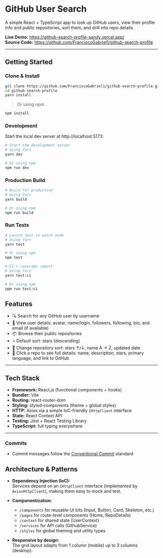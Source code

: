 # GitHub User Search

A simple React + TypeScript app to look up GitHub users, view their profile info and public repositories, sort them, and drill into repo details.

**Live Demo:** https://github-search-profile-sandy.vercel.app/  
**Source Code:** https://github.com/FranciscoGabriel1/github-search-profile

---

## Getting Started

### Clone & Install

```bash
git clone https://github.com/FranciscoGabriel1/github-search-profile.git
cd github-search-profile
yarn install
```
> Or using npm
```bash
npm install
```

### Development
Start the local dev server at http://localhost:5173:

```bash
# Start the development server
# Using Yarn
yarn dev

# Or using npm
npm run dev

```

### Production Build
```bash
# Build for production
# Using Yarn
yarn build

# Or using npm
npm run build

```

### Run Tests
```bash
# Launch Jest in watch mode
# Using Yarn
yarn test

# Or using npm
npm test

# CI + coverage report
# Using Yarn
yarn test:ci

# Or using npm
npm run test:ci


```

## Features

- 🔍 Search for any GitHub user by username  
- 👤 View user details: avatar, name/login, followers, following, bio, and email (if available)  
- 📦 Browse their public repositories  
- ⭐️ Default sort: stars (descending)  
- 🔄 Change repository sort: stars ↑/↓, name A → Z, updated date  
- 📄 Click a repo to see full details: name, description, stars, primary language, and link to GitHub  

---

## Tech Stack

- **Framework:** React.js (functional components + hooks)  
- **Bundler:** Vite  
- **Routing:** react-router-dom  
- **Styling:** styled-components (theme + global styles)  
- **HTTP:** Axios via a simple IoC-friendly `IHttpClient` interface  
- **State:** React Context API  
- **Testing:** Jest + React Testing Library  
- **TypeScript:** full typing everywhere  

---

### Commits
- Commit messages follow the [Conventional Commit](https://www.conventionalcommits.org/en/v1.0.0/#specification) standard

## Architecture & Patterns

- **Dependency Injection (IoC):**  
  Services depend on an `IHttpClient` interface (implemented by `AxiosHttpClient`), making them easy to mock and test.

- **Componentization:**  
  - `/components` for reusable UI bits (Input, Button, Card, Skeleton, etc.)  
  - `/pages` for route-level components (Home, RepoDetails)  
  - `/context` for shared state (UserContext)  
  - `/services` for API calls (GithubService)  
  - `/styles` for global theming and utility types

- **Responsive by design:**  
  The grid layout adapts from 1 column (mobile) up to 3 columns (desktop).